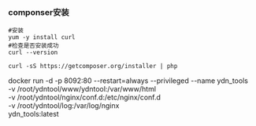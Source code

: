 
### componser安装
```
#安装
yum -y install curl
#检查是否安装成功
curl --version

curl -sS https://getcomposer.org/installer | php
```



docker run -d -p 8092:80  --restart=always --privileged  --name ydn_tools \
-v /root/ydntool/www/ydntool:/var/www/html \
-v /root/ydntool/nginx/conf.d:/etc/nginx/conf.d \
-v /root/ydntool/log:/var/log/nginx \
ydn_tools:latest